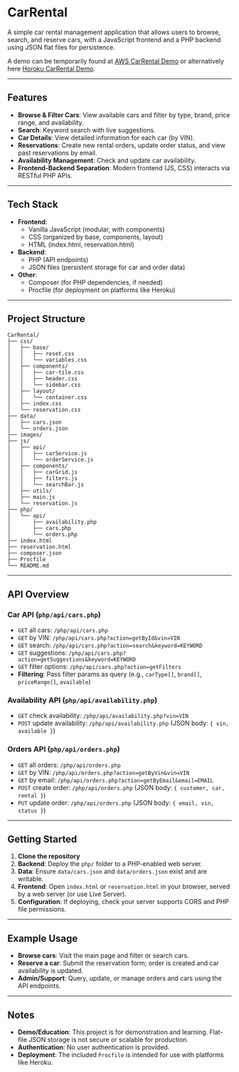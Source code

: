 # CarRental

A simple car rental management application that allows users to browse, search, and reserve cars, with a JavaScript frontend and a PHP backend using JSON flat files for persistence.

A demo can be temporarily found at [AWS CarRental Demo](http://rentn.us-east-1.elasticbeanstalk.com/) or alternatively here [Horoku CarRental Demo](https://rentn-42967cb9183f.herokuapp.com/).

---

## Features

- **Browse & Filter Cars**: View available cars and filter by type, brand, price range, and availability.
- **Search**: Keyword search with live suggestions.
- **Car Details**: View detailed information for each car (by VIN).
- **Reservations**: Create new rental orders, update order status, and view past reservations by email.
- **Availability Management**: Check and update car availability.
- **Frontend-Backend Separation**: Modern frontend (JS, CSS) interacts via RESTful PHP APIs.

---

## Tech Stack

- **Frontend**:
    - Vanilla JavaScript (modular, with components)
    - CSS (organized by base, components, layout)
    - HTML (index.html, reservation.html)
- **Backend**:
    - PHP (API endpoints)
    - JSON files (persistent storage for car and order data)
- **Other**:
    - Composer (for PHP dependencies, if needed)
    - Procfile (for deployment on platforms like Heroku)

---

## Project Structure

```
CarRental/
├── css/
│   ├── base/
│   │   ├── reset.css
│   │   └── variables.css
│   ├── components/
│   │   ├── car-tile.css
│   │   ├── header.css
│   │   └── sidebar.css
│   ├── layout/
│   │   └── container.css
│   ├── index.css
│   └── reservation.css
├── data/
│   ├── cars.json
│   └── orders.json
├── images/
├── js/
│   ├── api/
│   │   ├── carService.js
│   │   └── orderService.js
│   ├── components/
│   │   ├── carGrid.js
│   │   ├── filters.js
│   │   └── searchBar.js
│   ├── utils/
│   ├── main.js
│   └── reservation.js
├── php/
│   └── api/
│       ├── availability.php
│       ├── cars.php
│       └── orders.php
├── index.html
├── reservation.html
├── composer.json
├── Procfile
└── README.md
```

---

## API Overview

### Car API (`php/api/cars.php`)
- `GET` all cars: `/php/api/cars.php`
- `GET` by VIN: `/php/api/cars.php?action=getById&vin=VIN`
- `GET` search: `/php/api/cars.php?action=search&keyword=KEYWORD`
- `GET` suggestions: `/php/api/cars.php?action=getSuggestions&keyword=KEYWORD`
- `GET` filter options: `/php/api/cars.php?action=getFilters`
- **Filtering**: Pass filter params as query (e.g., `carType[]`, `brand[]`, `priceRange[]`, `available`)

### Availability API (`php/api/availability.php`)
- `GET` check availability: `/php/api/availability.php?vin=VIN`
- `POST` update availability: `/php/api/availability.php` (JSON body: `{ vin, available }`)

### Orders API (`php/api/orders.php`)
- `GET` all orders: `/php/api/orders.php`
- `GET` by VIN: `/php/api/orders.php?action=getByVin&vin=VIN`
- `GET` by email: `/php/api/orders.php?action=getByEmail&email=EMAIL`
- `POST` create order: `/php/api/orders.php` (JSON body: `{ customer, car, rental }`)
- `PUT` update order: `/php/api/orders.php` (JSON body: `{ email, vin, status }`)

---

## Getting Started

1. **Clone the repository**
2. **Backend**: Deploy the `php/` folder to a PHP-enabled web server.
3. **Data**: Ensure `data/cars.json` and `data/orders.json` exist and are writable.
4. **Frontend**: Open `index.html` or `reservation.html` in your browser, served by a web server (or use Live Server).
5. **Configuration**: If deploying, check your server supports CORS and PHP file permissions.

---

## Example Usage

- **Browse cars**: Visit the main page and filter or search cars.
- **Reserve a car**: Submit the reservation form; order is created and car availability is updated.
- **Admin/Support**: Query, update, or manage orders and cars using the API endpoints.

---

## Notes

- **Demo/Education**: This project is for demonstration and learning. Flat-file JSON storage is not secure or scalable for production.
- **Authentication**: No user authentication is provided.
- **Deployment**: The included `Procfile` is intended for use with platforms like Heroku.
